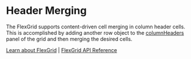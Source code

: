 Header Merging
==============

The FlexGrid supports content-driven cell merging in column header cells. This is accomplished by adding another row object to the [columnHeaders](https://www.grapecity.com/wijmo/api/classes/wijmo_grid.flexgrid.html#columnheaders) panel of the grid and then merging the desired cells.

[Learn about FlexGrid](https://www.grapecity.com/wijmo/flexgrid-javascript-data-grid) | [FlexGrid API Reference](https://www.grapecity.com/wijmo/api/classes/wijmo_grid.flexgrid.html)